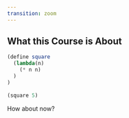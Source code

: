 ```yaml
---
transition: zoom
---
```


## What this Course is About

```scheme
(define square
  (lambda(n)
    (* n n)
  )
)
      
(square 5)
```

How about now?
